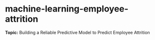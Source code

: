 # machine-learning-employee-attrition

**Topic:**
Building a Reliable Predictive Model to Predict Employee Attrition
